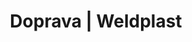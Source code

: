 ---
Link: "file:/Users/vinayakpatel/Downloads/www.weldplast.cz/sk/doprava"
product_name: "null"
product_id: "null"
title: "Doprava | Weldplast"
product_desc: ""
product_specs: ""
product_downloads: ""
href: ""
accessories: ""
similar_products: ""
---